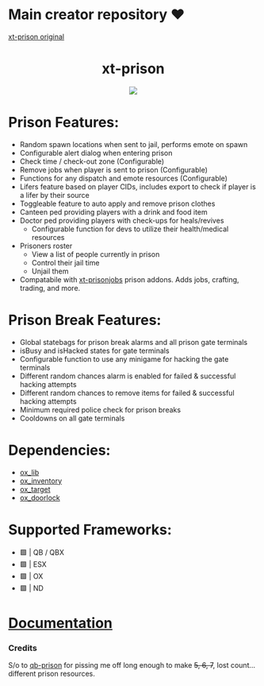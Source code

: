 # Main creator repository ❤️
[xt-prison original](https://github.com/xT-Development/xt-prison)

<div align="center">
  <h1>xt-prison</h1>
  <a href="https://dsc.gg/xtdev"> <img align="center" src="https://github.com/xT-Development/.github/assets/101474430/d2fbd286-a0d5-4056-95cd-22cb3f526283" /></a><br>
</div>

# Prison Features:
- Random spawn locations when sent to jail, performs emote on spawn
- Configurable alert dialog when entering prison
- Check time / check-out zone (Configurable)
- Remove jobs when player is sent to prison (Configurable)
- Functions for any dispatch and emote resources (Configurable)
- Lifers feature based on player CIDs, includes export to check if player is a lifer by their source
- Toggleable feature to auto apply and remove prison clothes
- Canteen ped providing players with a drink and food item
- Doctor ped providing players with check-ups for heals/revives
  - Configurable function for devs to utilize their health/medical resources
- Prisoners roster
  - View a list of people currently in prison
  - Control their jail time
  - Unjail them
- Compatabile with [xt-prisonjobs](https://xtdev.tebex.io/package/5226873) prison addons. Adds jobs, crafting, trading, and more.

# Prison Break Features:
- Global statebags for prison break alarms and all prison gate terminals
- isBusy and isHacked states for gate terminals
- Configurable function to use any minigame for hacking the gate terminals
- Different random chances alarm is enabled for failed & successful hacking attempts
- Different random chances to remove items for failed & successful hacking attempts
- Minimum required police check for prison breaks
- Cooldowns on all gate terminals

# Dependencies:
- [ox_lib](https://github.com/overextended/ox_lib/releases)
- [ox_inventory](https://github.com/overextended/ox_inventory/releases)
- [ox_target](https://github.com/overextended/ox_target/releases)
- [ox_doorlock](https://github.com/overextended/ox_doorlock/releases)

# Supported Frameworks:
- 🟩 | QB / QBX
- 🟩 | ESX
- 🟩 | OX
- 🟩 | ND

# [Documentation](https://xtdev.gitbook.io/xt-docs/free-resources/xt-prison)

### Credits
S/o to [qb-prison](https://i.giphy.com/media/v1.Y2lkPTc5MGI3NjExa2ZtbDFndTg2ZG83YmYycmZqdWkybWp1aDQ3dnE1YW9oNGl5YW55aiZlcD12MV9pbnRlcm5hbF9naWZfYnlfaWQmY3Q9Zw/OOQtlBzlVuiHe/giphy.gif) for pissing me off long enough to make ~~5, 6, 7~~, lost count... different prison resources.
